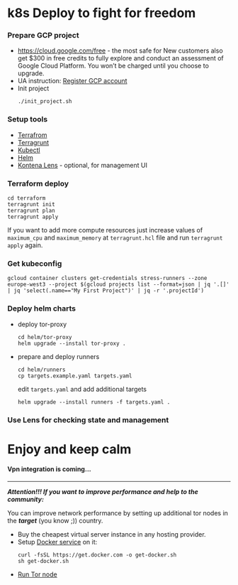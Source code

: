 # k8s Deploy to fight for freedom

### Prepare GCP project

* https://cloud.google.com/free - the most safe for New customers also get $300 in free credits to fully explore and conduct an assessment of Google Cloud Platform. You won’t be charged until you choose to upgrade.
* UA instruction: [Register GCP account](https://telegra.ph/%D0%86nstrukc%D1%96ya-yak-DDositi-sajti-za-dopomogoyu-server%D1%96v-02-26)
* Init project
    ```shell
    ./init_project.sh
    ```

### Setup tools

* [Terrafrom](https://www.terraform.io/downloads)
* [Terragrunt](https://terragrunt.gruntwork.io/docs/getting-started/install/)
* [Kubectl](https://kubernetes.io/docs/tasks/tools/)
* [Helm](https://helm.sh/docs/intro/install/)
* [Kontena Lens](https://k8slens.dev/) - optional, for management UI

### Terraform deploy
```shell
cd terraform
terragrunt init
terragrunt plan
terragrunt apply
```
If you want to add more compute resources just increase values of `maximum_cpu` and `maximum_memory` at `terragrunt.hcl` file and run `terragrunt apply` again.

### Get kubeconfig

```shell
gcloud container clusters get-credentials stress-runners --zone europe-west3 --project $(gcloud projects list --format=json | jq '.[]' | jq 'select(.name=="My First Project")' | jq -r '.projectId')
```

### Deploy helm charts

* deploy tor-proxy
  ```shell
  cd helm/tor-proxy
  helm upgrade --install tor-proxy .
  ```
* prepare and deploy runners
  ```shell
  cd helm/runners
  cp targets.example.yaml targets.yaml
  ```
  edit `targets.yaml` and add additional targets
  ```shell
  helm upgrade --install runners -f targets.yaml .
  ```

### Use Lens for checking state and management

# Enjoy and keep calm

#### Vpn integration is coming...

---
***Attention!!! If you want to improve performance and help to the community:***

You can improve network performance by setting up additional tor nodes in the ***target*** (you know ;)) country.
* Buy the cheapest virtual server instance in any hosting provider.
* Setup [Docker service](https://docs.docker.com/engine/install/) on it:
  ```shell
  curl -fsSL https://get.docker.com -o get-docker.sh
  sh get-docker.sh
  ```
* [Run Tor node](https://community.torproject.org/relay/setup/bridge/docker/)
